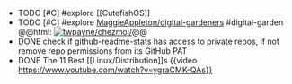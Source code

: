 - TODO [#C] #explore [[CutefishOS]]
- TODO [#C] #explore [MaggieAppleton/digital-gardeners](https://github.com/MaggieAppleton/digital-gardeners) #digital-garden 
  @@html: <a href="https://github.com/MaggieAppleton/digital-gardeners"><img src="https://github-readme-stats-astronomer.vercel.app/api/pin/?username=MaggieAppleton&repo=digital-gardeners&theme=tokyonight" alt="twpayne/chezmoi/"/></a>@@
- DONE check if github-readme-stats has access to private repos, if not remove repo permissions from its GitHub PAT
- DONE The 11 Best [[Linux/Distribution]]s
  {{video https://www.youtube.com/watch?v=ygraCMK-QAs}}